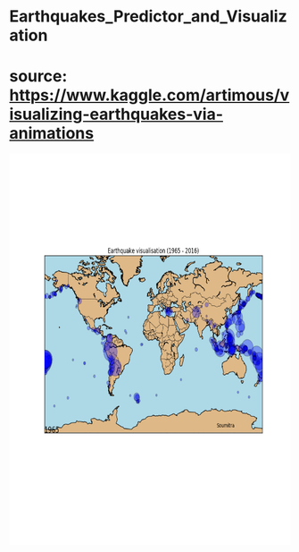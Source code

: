 # Earthquakes_Predictor_and_Visualization
# source: https://www.kaggle.com/artimous/visualizing-earthquakes-via-animations
<p align="center"> 
<img src="Visaulization.gif" height=700 width=1000/>
</p>
